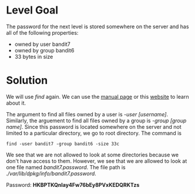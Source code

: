 # Level Goal
The password for the next level is stored somewhere on the server and has all of the following properties:
* owned by user bandit7
* owned by group bandit6
* 33 bytes in size

# Solution
We will use *find* again. We can use the [manual page](https://man7.org/linux/man-pages/man1/find.1.html) or this [website](https://www.cyberciti.biz/faq/how-do-i-find-all-the-files-owned-by-a-particular-user-or-group/) to learn about it.

The argument to find all files owned by a user is *-user \[username]*. Similarly, the arguement to find all files owned by a group is *-group \[group name]*. 
Since this password is located somewhere on the server and not limited to a particular directory, we go to root directory. 
The command is 
```
find -user bandit7 -group bandit6 -size 33c
```

We see that we are not allowed to look at some directories because we don't have access to them. However, we see that we are allowed to look at one file named *bandit7.password*. The file path is *./var/lib/dpkg/info/bandit7.password*. 

Password: **HKBPTKQnIay4Fw76bEy8PVxKEDQRKTzs**

